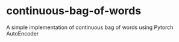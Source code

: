 # continuous-bag-of-words
A simple implementation of continuous bag of words using Pytorch AutoEncoder
